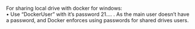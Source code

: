 For sharing local drive with docker for windows:	
•	Use “DockerUser” with it’s password 21…. . As the main user doesn’t have a password, and Docker enforces using passwords for shared drives users.
